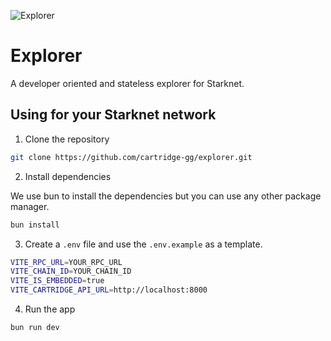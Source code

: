 ![Explorer](.github/banner.png)

# Explorer

A developer oriented and stateless explorer for Starknet.

## Using for your Starknet network

1. Clone the repository

```bash
git clone https://github.com/cartridge-gg/explorer.git
```

2. Install dependencies

We use bun to install the dependencies but you can use any other package manager.

```bash
bun install
```

3. Create a `.env` file and use the `.env.example` as a template.

```bash
VITE_RPC_URL=YOUR_RPC_URL
VITE_CHAIN_ID=YOUR_CHAIN_ID
VITE_IS_EMBEDDED=true
VITE_CARTRIDGE_API_URL=http://localhost:8000
```

4. Run the app

```bash
bun run dev
```
